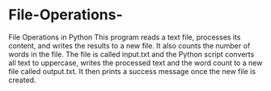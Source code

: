 # File-Operations-
File Operations in Python
This program reads a text file, processes its content, and writes the results to a new file. It also counts the number of words in the file.
The file is called input.txt and the Python script converts all text to uppercase, writes the processed text and the word count to a new file called output.txt. It then prints a success message once the new file is created.
